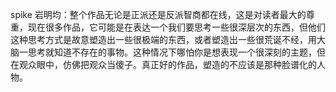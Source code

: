spike
岩明均：整个作品无论是正派还是反派智商都在线，这是对读者最大的尊重，现在很多作品，它可能是在表达一个我们要思考一些很深层次的东西，但他们这种思考方式是故意塑造出一些很极端的东西，或者塑造出一些很荒诞不经，用大脑一思考就知道不存在的事物。这种情况下哪怕你是想表现一个很深刻的主题，但在观众眼中，仿佛把观众当傻子。真正好的作品，塑造的不应该是那种脸谱化的人物。

